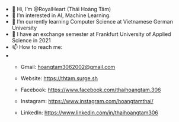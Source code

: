- 👋 Hi, I’m @RoyalHeart (Thái Hoàng Tâm)
- 👀 I’m interested in AI, Machine Learning.
- 🌱 I’m currently learning Computer Science at Vietnamese German University
- 🌱 I have an exchange semester at Frankfurt University of Applied Science in 2021
- 📫 How to reach me: 
- 
  - Gmail: hoangtam3062002@gmail.com
  
  - Website: https://thtam.surge.sh
  
  - Facebook: https://www.facebook.com/thaihoangtam.306
  
  - Instagram: https://www.instagram.com/hoangtamthai/
  
  - LinkedIn: https://www.linkedin.com/in/thaihoangtam306

<!---
RoyalHeart/RoyalHeart is a ✨ special ✨ repository because its `README.md` (this file) appears on your GitHub profile.
You can click the Preview link to take a look at your changes.
--->
